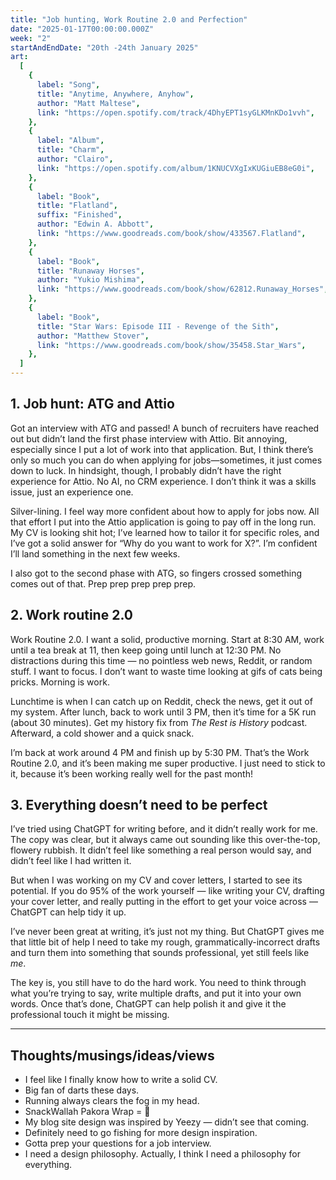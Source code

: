 ```yaml
---
title: "Job hunting, Work Routine 2.0 and Perfection"
date: "2025-01-17T00:00:00.000Z"
week: "2"
startAndEndDate: "20th -24th January 2025"
art:
  [
    {
      label: "Song",
      title: "Anytime, Anywhere, Anyhow",
      author: "Matt Maltese",
      link: "https://open.spotify.com/track/4DhyEPT1syGLKMnKDo1vvh",
    },
    {
      label: "Album",
      title: "Charm",
      author: "Clairo",
      link: "https://open.spotify.com/album/1KNUCVXgIxKUGiuEB8eG0i",
    },
    {
      label: "Book",
      title: "Flatland",
      suffix: "Finished",
      author: "Edwin A. Abbott",
      link: "https://www.goodreads.com/book/show/433567.Flatland",
    },
    {
      label: "Book",
      title: "Runaway Horses",
      author: "Yukio Mishima",
      link: "https://www.goodreads.com/book/show/62812.Runaway_Horses",
    },
    {
      label: "Book",
      title: "Star Wars: Episode III - Revenge of the Sith",
      author: "Matthew Stover",
      link: "https://www.goodreads.com/book/show/35458.Star_Wars",
    },
  ]
---
```


## 1. Job hunt: ATG and Attio

Got an interview with ATG and passed! A bunch of recruiters have reached out but didn’t land the first phase interview with Attio. Bit annoying, especially since I put a lot of work into that application. But, I think there’s only so much you can do when applying for jobs—sometimes, it just comes down to luck. In hindsight, though, I probably didn’t have the right experience for Attio. No AI, no CRM experience. I don’t think it was a skills issue, just an experience one.

Silver-lining. I feel way more confident about how to apply for jobs now. All that effort I put into the Attio application is going to pay off in the long run. My CV is looking shit hot; I’ve learned how to tailor it for specific roles, and I’ve got a solid answer for “Why do you want to work for X?”. I’m confident I’ll land something in the next few weeks.

I also got to the second phase with ATG, so fingers crossed something comes out of that. Prep prep prep prep prep.

## 2. Work routine 2.0

Work Routine 2.0. I want a solid, productive morning. Start at 8:30 AM, work until a tea break at 11, then keep going until lunch at 12:30 PM. No distractions during this time — no pointless web news, Reddit, or random stuff. I want to focus. I don’t want to waste time looking at gifs of cats being pricks. Morning is work.

Lunchtime is when I can catch up on Reddit, check the news, get it out of my system. After lunch, back to work until 3 PM, then it’s time for a 5K run (about 30 minutes). Get my history fix from _The Rest is History_ podcast. Afterward, a cold shower and a quick snack.

I’m back at work around 4 PM and finish up by 5:30 PM. That’s the Work Routine 2.0, and it’s been making me super productive. I just need to stick to it, because it’s been working really well for the past month!

## 3. Everything doesn’t need to be perfect

I’ve tried using ChatGPT for writing before, and it didn’t really work for me. The copy was clear, but it always came out sounding like this over-the-top, flowery rubbish. It didn’t feel like something a real person would say, and didn’t feel like I had written it.

But when I was working on my CV and cover letters, I started to see its potential. If you do 95% of the work yourself — like writing your CV, drafting your cover letter, and really putting in the effort to get your voice across — ChatGPT can help tidy it up.

I’ve never been great at writing, it’s just not my thing. But ChatGPT gives me that little bit of help I need to take my rough, grammatically-incorrect drafts and turn them into something that sounds professional, yet still feels like _me_.

The key is, you still have to do the hard work. You need to think through what you’re trying to say, write multiple drafts, and put it into your own words. Once that’s done, ChatGPT can help polish it and give it the professional touch it might be missing.

---

## Thoughts/musings/ideas/views

- I feel like I finally know how to write a solid CV.
- Big fan of darts these days.
- Running always clears the fog in my head.
- SnackWallah Pakora Wrap = 🤌
- My blog site design was inspired by Yeezy — didn’t see that coming.
- Definitely need to go fishing for more design inspiration.
- Gotta prep your questions for a job interview.
- I need a design philosophy. Actually, I think I need a philosophy for everything.
